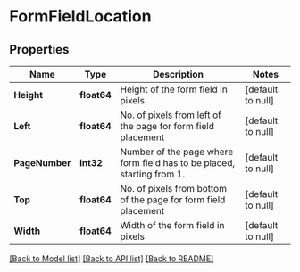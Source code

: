 # FormFieldLocation

## Properties
Name | Type | Description | Notes
------------ | ------------- | ------------- | -------------
**Height** | **float64** | Height of the form field in pixels | [default to null]
**Left** | **float64** | No. of pixels from left of the page for form field placement | [default to null]
**PageNumber** | **int32** | Number of the page where form field has to be placed, starting from 1. | [default to null]
**Top** | **float64** | No. of pixels from bottom of the page for form field placement | [default to null]
**Width** | **float64** | Width of the form field in pixels | [default to null]

[[Back to Model list]](../README.md#documentation-for-models) [[Back to API list]](../README.md#documentation-for-api-endpoints) [[Back to README]](../README.md)


